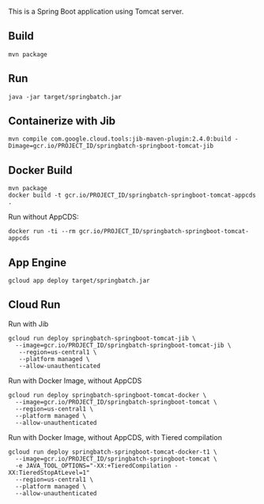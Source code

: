 This is a Spring Boot application using Tomcat server.
## Build
```
mvn package
```

## Run
```
java -jar target/springbatch.jar
```

## Containerize with Jib
```
mvn compile com.google.cloud.tools:jib-maven-plugin:2.4.0:build -Dimage=gcr.io/PROJECT_ID/springbatch-springboot-tomcat-jib
```

## Docker Build 
```
mvn package
docker build -t gcr.io/PROJECT_ID/springbatch-springboot-tomcat-appcds .
```

Run without AppCDS:
```
docker run -ti --rm gcr.io/PROJECT_ID/springbatch-springboot-tomcat-appcds
```

## App Engine

```
gcloud app deploy target/springbatch.jar
```

## Cloud Run
Run with Jib
```
gcloud run deploy springbatch-springboot-tomcat-jib \
  --image=gcr.io/PROJECT_ID/springbatch-springboot-tomcat-jib \
   --region=us-central1 \
   --platform managed \
   --allow-unauthenticated
```

Run with Docker Image, without AppCDS
```
gcloud run deploy springbatch-springboot-tomcat-docker \
  --image=gcr.io/PROJECT_ID/springbatch-springboot-tomcat \
  --region=us-central1 \
  --platform managed \
  --allow-unauthenticated
```

Run with Docker Image, without AppCDS, with Tiered compilation
```
gcloud run deploy springbatch-springboot-tomcat-docker-t1 \
  --image=gcr.io/PROJECT_ID/springbatch-springboot-tomcat \
  -e JAVA_TOOL_OPTIONS="-XX:+TieredCompilation -XX:TieredStopAtLevel=1"
  --region=us-central1 \
  --platform managed \
  --allow-unauthenticated
```

